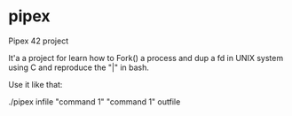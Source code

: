 # pipex
Pipex 42 project

It'a a project for learn how to Fork() a process and dup a fd in UNIX system using C and reproduce the "|" in bash.

Use it like that:

./pipex infile "command 1" "command 1" outfile

